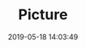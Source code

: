 ---
weight: 1
images:
- /images/edited/37.jpeg
title: Picture
date: 2019-05-18 14:03:49
tags:
- luminar
- work
---